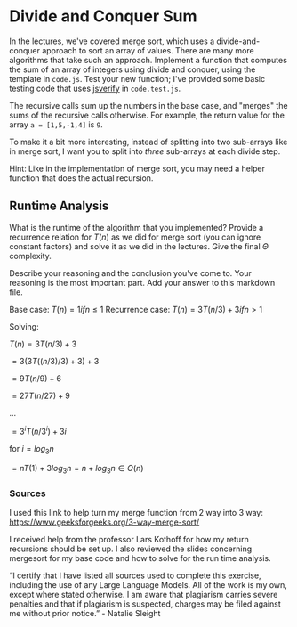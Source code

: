 # Divide and Conquer Sum

In the lectures, we've covered merge sort, which uses a divide-and-conquer
approach to sort an array of values. There are many more algorithms that take
such an approach. Implement a function that computes the sum of an array of
integers using divide and conquer, using the template in `code.js`. Test your
new function; I've provided some basic testing code that uses
[jsverify](https://jsverify.github.io/) in `code.test.js`.

The recursive calls sum up the numbers in the base case, and "merges" the sums
of the recursive calls otherwise. For example, the return value for the array `a
= [1,5,-1,4]` is `9`.

To make it a bit more interesting, instead of splitting into two sub-arrays like
in merge sort, I want you to split into *three* sub-arrays at each divide step.

Hint: Like in the implementation of merge sort, you may need a helper function
that does the actual recursion.

## Runtime Analysis

What is the runtime of the algorithm that you implemented? Provide a recurrence
relation for $T(n)$ as we did for merge sort (you can ignore constant factors)
and solve it as we did in the lectures. Give the final $\Theta$ complexity.

Describe your reasoning and the conclusion you've come to. Your reasoning is the
most important part. Add your answer to this markdown file.

Base case: $T(n) = 1 if n \leq 1$
Recurrence case: $T(n) = 3T(n/3) + 3 if n > 1$

Solving:

$T(n) = 3T(n/3) + 3$

 $= 3(3T((n/3)/3) + 3) + 3$
    
 $= 9T(n/9) + 6$
    
 $= 27T(n/27) + 9$
    
 ...
 
 $= 3^i T(n/3^i) + 3i$

for $i = log_3 n$

 $= nT(1) + 3log_3 n = n + log_3 n ∈ Θ(n)$

### Sources

I used this link to help turn my merge function from 2 way into 3 way: https://www.geeksforgeeks.org/3-way-merge-sort/

I received help from the professor Lars Kothoff for how my return recursions should be set up. I also reviewed the slides concerning mergesort 
for my base code and how to solve for the run time analysis.

“I certify that I have listed all sources used to complete this exercise, including the use of any Large Language Models. All of the work is my own, except where stated otherwise. I am aware that plagiarism carries severe penalties and that if plagiarism is suspected, charges may be filed against me without prior notice.” - Natalie Sleight
